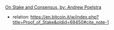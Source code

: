 [On Stake and Consensus, by: Andrew Poelstra](https://download.wpsoftware.net/bitcoin/pos.pdf)
- relation: https://en.bitcoin.it/w/index.php?title=Proof_of_Stake&oldid=69450#cite_note-1
